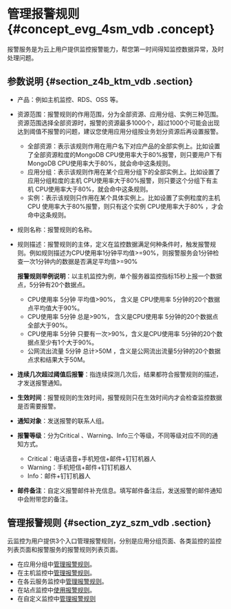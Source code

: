 # 管理报警规则 {#concept_evg_4sm_vdb .concept}

报警服务是为云上用户提供监控报警能力，帮您第一时间得知监控数据异常，及时处理问题。

## 参数说明 {#section_z4b_ktm_vdb .section}

-   产品：例如主机监控、RDS、OSS 等。
-   资源范围：报警规则的作用范围，分为全部资源、应用分组、实例三种范围。资源范围选择全部资源时，报警的资源最多1000个，超过1000个可能会出现达到阈值不报警的问题，建议您使用应用分组按业务划分资源后再设置报警。
    -   全部资源：表示该规则作用在用户名下对应产品的全部实例上。比如设置了全部资源粒度的MongoDB CPU使用率大于80%报警，则只要用户下有MongoDB CPU使用率大于80%，就会命中这条规则。
    -   应用分组：表示该规则作用在某个应用分组下的全部实例上。比如设置了应用分组粒度的主机 CPU使用率大于80%报警，则只要这个分组下有主机 CPU使用率大于80%，就会命中这条规则。
    -   实例：表示该规则只作用在某个具体实例上。比如设置了实例粒度的主机 CPU 使用率大于80%报警，则只有这个实例 CPU使用率大于80% ，才会命中这条规则。
-   规则名称：报警规则的名称。

-   规则描述：报警规则的主体，定义在监控数据满足何种条件时，触发报警规则。例如规则描述为CPU使用率1分钟平均值\>=90%，则报警服务会1分钟检查一次1分钟内的数据是否满足平均值\>=90%

    **报警规则举例说明**：以主机监控为例，单个服务器监控指标15秒上报一个数据点，5分钟有20个数据点。

    -   CPU使用率 5分钟 平均值\>90%， 含义是 CPU使用率 5分钟的20个数据点平均值大于90%。
    -   CPU使用率 5分钟 总是\>90%， 含义是CPU使用率 5分钟的20个数据点全部大于90%。
    -   CPU使用率 5分钟 只要有一次\>90%，含义是CPU使用率 5分钟的20个数据点至少有1个大于90%。
    -   公网流出流量 5分钟 总计\>50M ，含义是公网流出流量5分钟的20个数据点求和结果大于50M。
-   **连续几次超过阈值后报警**：指连续探测几次后，结果都符合报警规则的描述，才发送报警通知。
-   **生效时间**：报警规则的生效时间，报警规则只在生效时间内才会检查监控数据是否需要报警。
-   **通知对象**：发送报警的联系人组。
-   **报警等级**：分为Critical 、Warning、Info三个等级，不同等级对应不同的通知方式。
    -   Critical：电话语音+手机短信+邮件+钉钉机器人
    -   Warning：手机短信+邮件+钉钉机器人
    -   Info：邮件+钉钉机器人
-   **邮件备注**：自定义报警邮件补充信息。填写邮件备注后，发送报警的邮件通知中会附带您的备注。

## 管理报警规则 {#section_zyz_szm_vdb .section}

云监控为用户提供3个入口管理报警规则，分别是应用分组页面、各类监控的监控列表页面和报警服务的报警规则列表页面。

-   在应用分组中[管理报警规则](https://help.aliyun.com/document_detail/45246.html?spm=a2c4g.11186623.2.6.7RGVZL)。
-   在主机监控中[管理报警规则](https://help.aliyun.com/document_detail/48184.html?spm=a2c4g.11186623.2.7.7RGVZL)。
-   在各云服务监控中[管理报警规则](https://help.aliyun.com/document_detail/28585.html?spm=a2c4g.11186623.2.8.7RGVZL)。
-   在站点监控中[使用报警规则](https://help.aliyun.com/document_detail/28600.html?spm=a2c4g.11186623.2.9.7RGVZL)。
-   在自定义监控中[管理报警规则](https://help.aliyun.com/document_detail/28605.html?spm=a2c4g.11186623.2.10.7RGVZL)

